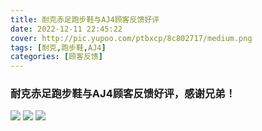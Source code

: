 ```yaml
---
title: 耐克赤足跑步鞋与AJ4顾客反馈好评
date: 2022-12-11 22:45:22
cover: http://pic.yupoo.com/ptbxcp/8c802717/medium.png
tags: [耐克,跑步鞋,AJ4]
categories: [顾客反馈]
---
```


###  耐克赤足跑步鞋与AJ4顾客反馈好评，感谢兄弟！
![](http://pic.yupoo.com/ptbxcp/1013d211/9d70d6d8.png)
![](http://pic.yupoo.com/ptbxcp/4d08998b/3cd51c7b.jpg)
![](http://pic.yupoo.com/ptbxcp/8c802717/b1e05e01.png)
